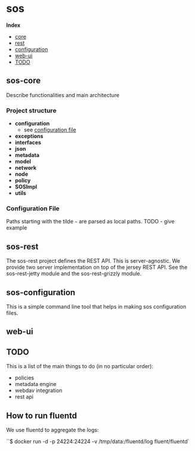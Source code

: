 # sos

**Index**

- [core](#sos-core)
- [rest](#sos-rest)
- [configuration](#sos-configuration)
- [web-ui](#web-ui)
- [TODO](#todo)

## sos-core

Describe functionalities and main architecture

### Project structure

- **configuration**
    - see [configuration file](#configuration-file)
- **exceptions**
- **interfaces**
- **json**
- **metadata**
- **model**
- **network**
- **node**
- **policy**
- **SOSImpl**
- **utils**

### Configuration File

Paths starting with the tilde `~` are parsed as local paths. TODO - give example

## sos-rest

The sos-rest project defines the REST API. This is server-agnostic.
We provide two server implementation on top of the jersey REST API.
See the sos-rest-jetty module and the sos-rest-grizzly module.

## sos-configuration

This is a simple command line tool that helps in making sos configuration files.

## web-ui

## TODO

This is a list of the main things to do (in no particular order):
- policies
- metadata engine
- webdav integration
- rest api

## How to run fluentd

We use fluentd to aggregate the logs:

``$ docker run -d -p 24224:24224 -v /tmp/data:/fluentd/log fluent/fluentd`